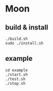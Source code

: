 # Moon

## build & install
    ./build.sh
    sudo ./install.sh

## example
    cd example
    ./start.sh
    ./test.sh
    ./stop.sh
